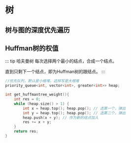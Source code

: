# 树

## 树与图的深度优先遍历

## Huffman树的权值

::: tip 哈夫曼树
每次选择两个最小的结点，合成一个结点。

直到只剩下一个结点，即为Huffman树的跟结点。
:::

```cpp {2}
//优先队列，默认是小根堆，这样写是大根堆
priority_queue<int, vector<int>, greater<int>> heap; 

int get_huffmantree_weight(){
    int res = 0;
    while (heap.size() > 1) {
        int x = heap.top(); heap.pop(); // 选第一个，弹出
        int y = heap.top(); heap.pop(); // 选第二个，弹出
        heap.push(x + y); // 作为新的结点加入
        res += x + y;
    }
    return res;
}
```
